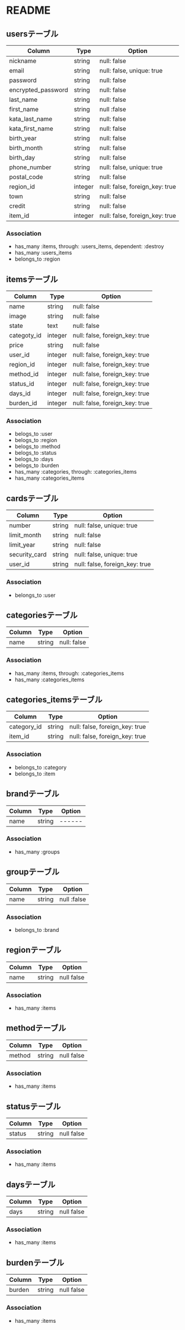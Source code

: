 # README

## usersテーブル
|Column|Type|Option|
|------|----|------|
|nickname|string|null: false|
|email|string|null: false, unique: true|
|password|string|null: false|
|encrypted_password|string|null: false|
|last_name|string|null: false|
|first_name|string|null :false|
|kata_last_name|string|null: false|
|kata_first_name|string|null: false|
|birth_year|string|null: false|
|birth_month|string|null: false|
|birth_day|string|null: false|
|phone_number|string|null: false, unique: true|
|postal_code|string|null: false|
|region_id|integer|null: false, foreign_key: true|
|town|string|null: false|
|credit|string|null: false|
|item_id|integer|null: false, foreign_key: true|

### Association
- has_many :items, through: :users_items, dependent: :destroy
- has_many :users_items
- belongs_to :region

## itemsテーブル
|Column|Type|Option|
|------|----|------|
|name|string|null: false|
|image|string|null: false|
|state|text|null: false|
|categoty_id|integer|null: false, foreign_key: true|
|price|string|null: false|
|user_id|integer|null: false, foreign_key: true|
|region_id|integer|null: false, foreign_key: true|
|method_id|integer|null: false, foreign_key: true|
|status_id|integer|null: false, foreign_key: true|
|days_id|integer|null: false, foreign_key: true|
|burden_id|integer|null: false, foreign_key: true|

### Association
- belogs_to :user
- belogs_to :region
- belogs_to :method
- belogs_to :status
- belogs_to :days
- belogs_to :burden
- has_many :categories, through: :categories_items
- has_many :categories_items

## cardsテーブル
|Column|Type|Option|
|------|----|------|
|number|string|null: false, unique: true|
|limit_month|string|null: false|
|limit_year|string|null: false|
|security_card|string|null: false, unique: true|
|user_id|string|null: false, foreign_key: true|

### Association
- belongs_to :user

## categoriesテーブル
|Column|Type|Option|
|------|----|------|
|name|string|null: false|

### Association
- has_many :items, through: :categories_items
- has_many :categories_items

## categories_itemsテーブル
|Column|Type|Option|
|------|----|------|
|category_id|string|null: false, foreign_key: true|
|item_id|string|null: false, foreign_key: true|

### Association
- belongs_to :category
- belongs_to :item

## brandテーブル
|Column|Type|Option|
|------|----|------|
|name|string|------|

### Association
- has_many :groups

## groupテーブル
|Column|Type|Option|
|------|----|------|
|name|string|null :false|

### Association
- belongs_to :brand

## regionテーブル
|Column|Type|Option|
|------|----|------|
|name|string|null false|

### Association
- has_many :items

## methodテーブル
|Column|Type|Option|
|------|----|------|
|method|string|null false|

### Association
- has_many :items

## statusテーブル
|Column|Type|Option|
|------|----|------|
|status|string|null false|

### Association
- has_many :items

## daysテーブル
|Column|Type|Option|
|------|----|------|
|days|string|null false|

### Association
- has_many :items

## burdenテーブル
|Column|Type|Option|
|------|----|------|
|burden|string|null false|

### Association
- has_many :items




















